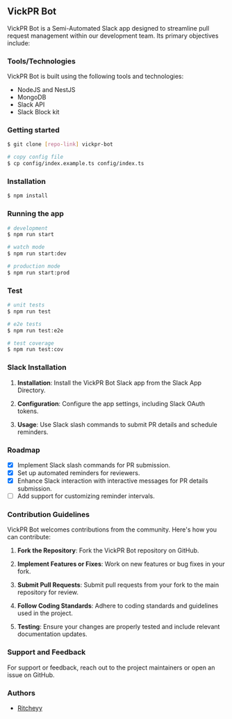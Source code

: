 ## VickPR Bot

VickPR Bot is a Semi-Automated Slack app designed to streamline pull request management within our development team. Its primary objectives include:

### Tools/Technologies

VickPR Bot is built using the following tools and technologies:

- NodeJS and NestJS
- MongoDB
- Slack API
- Slack Block kit


### Getting started

```bash
$ git clone [repo-link] vickpr-bot
```

```bash
# copy config file
$ cp config/index.example.ts config/index.ts
```

### Installation

```bash
$ npm install
```

### Running the app

```bash
# development
$ npm run start

# watch mode
$ npm run start:dev

# production mode
$ npm run start:prod
```

### Test

```bash
# unit tests
$ npm run test

# e2e tests
$ npm run test:e2e

# test coverage
$ npm run test:cov
```

### Slack Installation

1. **Installation**: Install the VickPR Bot Slack app from the Slack App Directory.

2. **Configuration**: Configure the app settings, including Slack OAuth tokens.

3. **Usage**: Use Slack slash commands to submit PR details and schedule reminders.

### Roadmap

- [x] Implement Slack slash commands for PR submission.
- [x] Set up automated reminders for reviewers.
- [x] Enhance Slack interaction with interactive messages for PR details submission.
- [ ] Add support for customizing reminder intervals.

### Contribution Guidelines

VickPR Bot welcomes contributions from the community. Here's how you can contribute:

1. **Fork the Repository**: Fork the VickPR Bot repository on GitHub.

2. **Implement Features or Fixes**: Work on new features or bug fixes in your fork.

3. **Submit Pull Requests**: Submit pull requests from your fork to the main repository for review.

4. **Follow Coding Standards**: Adhere to coding standards and guidelines used in the project.

5. **Testing**: Ensure your changes are properly tested and include relevant documentation updates.

### Support and Feedback

For support or feedback, reach out to the project maintainers or open an issue on GitHub.


### Authors

- [Ritcheyy](https://github.com/ritcheyy)